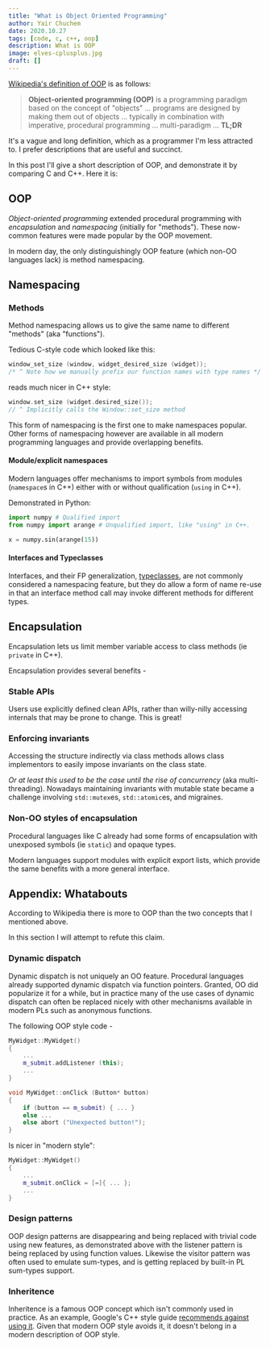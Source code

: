 ```yaml
---
title: "What is Object Oriented Programming"
author: Yair Chuchem
date: 2020.10.27
tags: [code, c, c++, oop]
description: What is OOP
image: elves-cplusplus.jpg
draft: []
---
```


[Wikipedia's definition of OOP](https://en.wikipedia.org/wiki/Object-oriented_programming) is as follows:

> **Object-oriented programming (OOP)** is a programming paradigm based on the concept of "objects" ... programs are designed by making them out of objects ... typically in combination with imperative, procedural programming ... multi-paradigm ...  **TL;DR**

It's a vague and long definition, which as a programmer I'm less attracted to. I prefer descriptions that are useful and succinct.

In this post I'll give a short description of OOP, and demonstrate it by comparing C and C++. Here it is:

## OOP

*Object-oriented programming* extended procedural programming with *encapsulation* and *namespacing* (initially for "methods"). These now-common features were made popular by the OOP movement.

In modern day, the only distinguishingly OOP feature (which non-OO languages lack) is method namespacing.

## Namespacing

### Methods

Method namespacing allows us to give the same name to different "methods" (aka "functions").

Tedious C-style code which looked like this:

```C
window_set_size (window, widget_desired_size (widget));
/* ^ Note how we manually prefix our function names with type names */
```

reads much nicer in C++ style:

```C++
window.set_size (widget.desired_size());
// ^ Implicitly calls the Window::set_size method
```

This form of namespacing is the first one to make namespaces popular. Other forms of namespacing however are available in all modern programming languages and provide overlapping benefits.

#### Module/explicit namespaces

Modern languages offer mechanisms to import symbols from modules (`namespace`s in C++) either with or without qualification (`using` in C++).

Demonstrated in Python:

```Python
import numpy # Qualified import
from numpy import arange # Unqualified import, like "using" in C++.

x = numpy.sin(arange(15))
```

#### Interfaces and Typeclasses

Interfaces, and their FP generalization, [typeclasses](https://en.wikipedia.org/wiki/Type_class), are not commonly considered a namespacing feature, but they do allow a form of name re-use in that an interface method call may invoke different methods for different types.

## Encapsulation

Encapsulation lets us limit member variable access to class methods (ie `private` in C++).

Encapsulation provides several benefits -

### Stable APIs

Users use explicitly defined clean APIs, rather than willy-nilly accessing internals that may be prone to change. This is great!

### Enforcing invariants

Accessing the structure indirectly via class methods allows class implementors to easily impose invariants on the class state.

*Or at least this used to be the case until the rise of concurrency* (aka multi-threading). Nowadays maintaining invariants with mutable state became a challenge involving `std::mutex`es, `std::atomic`es, and migraines.

### Non-OO styles of encapsulation

Procedural languages like C already had some forms of encapsulation with unexposed symbols (ie `static`) and opaque types.

Modern languages support modules with explicit export lists, which provide the same benefits with a more general interface.

## Appendix: Whatabouts

According to Wikipedia there is more to OOP than the two concepts that I mentioned above.

In this section I will attempt to refute this claim.

### Dynamic dispatch

Dynamic dispatch is not uniquely an OO feature. Procedural languages already supported dynamic dispatch via function pointers. Granted, OO did popularize it for a while, but in practice many of the use cases of dynamic dispatch can often be replaced nicely with other mechanisms available in modern PLs such as anonymous functions.

The following OOP style code -

```C++
MyWidget::MyWidget()
{
    ...
    m_submit.addListener (this);
    ...
}

void MyWidget::onClick (Button* button)
{
    if (button == m_submit) { ... }
    else ...
    else abort ("Unexpected button!");
}
```

Is nicer in "modern style":

```C++
MyWidget::MyWidget()
{
    ...
    m_submit.onClick = [=]{ ... };
    ...
}
```

### Design patterns

OOP design patterns are disappearing and being replaced with trivial code using new features, as demonstrated above with the listener pattern is being replaced by using function values. Likewise the visitor pattern was often used to emulate sum-types, and is getting replaced by built-in PL sum-types support.

### Inheritence

Inheritence is a famous OOP concept which isn't commonly used in practice.
As an example, Google's C++ style guide [recommends against using it](https://google.github.io/styleguide/cppguide.html#Inheritance). Given that modern OOP style avoids it, it doesn't belong in a modern description of OOP style.
